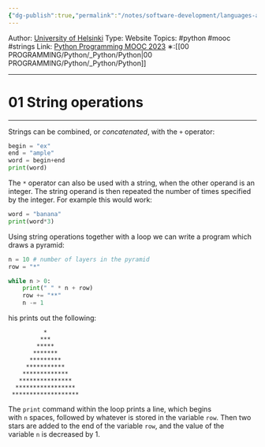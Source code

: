 ```yaml
---
{"dg-publish":true,"permalink":"/notes/software-development/languages-and-frameworks/python/0-python-programming-mooc/introduction/part-3/02-working-with-strings/01-string-operations/","created":"2025-07-13T15:25:00.955+08:00"}
---
```


Author: [University of Helsinki](https://programming-23.mooc.fi/)
Type: Website
Topics: #python #mooc #strings
Link: [Python Programming MOOC 2023](https://programming-23.mooc.fi/)
∗:[[00 PROGRAMMING/Python/_Python/Python\|00 PROGRAMMING/Python/_Python/Python]] 

---
# 01 String operations

--- 
Strings can be combined, or _concatenated_, with the `+` operator:

```python
begin = "ex"
end = "ample"
word = begin+end
print(word)
```
The `*` operator can also be used with a string, when the other operand is an integer. The string operand is then repeated the number of times specified by the integer. For example this would work:

```python
word = "banana"
print(word*3)
```
Using string operations together with a loop we can write a program which draws a pyramid:

```python
n = 10 # number of layers in the pyramid
row = "*"

while n > 0:
    print(" " * n + row)
    row += "**"
    n -= 1
```
his prints out the following:

```
          *
         ***
        *****
       *******
      *********
     ***********
    *************
   ***************
  *****************
 *******************
```

The `print` command within the loop prints a line, which begins with `n` spaces, followed by whatever is stored in the variable `row`. Then two stars are added to the end of the variable `row`, and the value of the variable `n` is decreased by 1.

